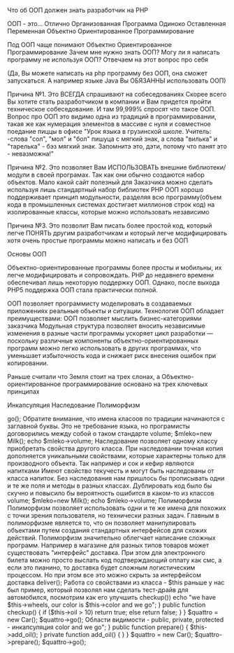 
Что об ООП должен знать разработчик на PHP

ООП - это...
Отлично Организованная Программа
Одиноко Оставленная Переменная
Объектно Ориентированное Программирование

Под ООП чаще понимают Объектно Ориентированное Программирование
Зачем мне нужно знать ООП? Могу ли я написать программу не используя ООП? Отвечаем на этот вопрос про себя

(Да, Вы можете написать на php программу без ООП, она сможет запускаться. А например языке Java Вы ОБЯЗАННЫ использовать ООП)
<?php
echo "Hello, World!";
?> 

Причина №1. Это ВСЕГДА спрашивают на собеседованиях
Скорее всего Вы хотите стать разработчиком в компании и Вам придется пройти техническое собеседование. И там 99,999% спросят что такое ООП. Вопрос про ООП это видимо одна из традиций в программировании, такая же как нумерация элементов в массиве с нуля и совместное поедание пиццы в офисе
"Урок языка в грузинской школе. Учитель:
-слова "сол", "мол" и "бол" пишуца с мягкий знак, а слова "вилька" и "тарелька" - бэз мягкий знак. Запомнитэ это, дэти, потому что панят это - невазможна!"

Причина №2. Это позволяет Вам ИСПОЛЬЗОВАТЬ внешние библиотеки/модули в своей програмах. Так как они обычно создаются набор объектов. Мало какой сайт полезный для Заказчика можно сделать используя лишь стандартный набор библиотек PHP
ООП хорошо поддерживает принцип модульности, разделяя всю программу(объем кода в промышленных системах достигает миллионов строк код) на изолированные классы, которые можно использовать независимо

Причина №3. Это позволит Вам писать более простой код, который легче ПОНЯТЬ другим разработчикам и который легче модифицировать
хотя очень простые программы можно написать и без ООП
<?php

function fibonacci($n)
{
    if ($n < 3) {
        return 1;
    }
    else {
        return fibonacci($n-1) + fibonacci($n-2);
    }
}

for ($n = 1; $n <= 16; $n++) {
    echo(fibonacci($n) . ", ");
}
echo("...\n")
?>

Основы ООП

Объектно-ориентированные программы более просты и мобильны, их легче модифицировать и сопровождать. PHP до недавнего времени обеспечивал лишь некоторую поддержку ООП. Однако, после выхода PHP5 поддержка ООП стала практически полной.

ООП позволяет программисту моделировать в создаваемых приложениях реальные объекты и ситуации. Технология ООП обладает преимуществами:
ООП позволяет мыслить бизнес-категориями заказчика
Модульная структура позволяет вносить независимые изменения в разные части программы
ускоряет цикл разработки — поскольку различные компоненты объектно-ориентированных программ можно легко использовать в других программах, что уменьшает избыточность кода и снижает риск внесения ошибок при копировании.

Раньше считали что Земля стоит на трех слонах, а Объектно-ориентированное программирование основано на трех ключевых принципах

Инкапсуляция
Наследование
Полиморфизм


<?php

$wheels = 4;
$color = "black";
function go($wheels, $color)
{
    echo "we have $wheels, our color is $color so we go";
}

go($wheels, $color);
//how to laucn bike?

Инкапсуляция - это механизм, объединяющий данные и обрабатывающий их код как единое целое. Инкапсуляцией называется включение различных мелких элементов в более крупный объект. Это приводит к упрощению программы, которая взимодействует с объектами поскольку из нее исключаются второстепенные детали.

Инкапсуляцию можно сравнить с работой автомобиля с точки зрения типичного водителя. Многие водители не разбираются в подробностях внутреннего устройства машины, но при этом управляют ею именно так, как было задумано. Пусть они не знают, как устроен двигатель, тормоз или рулевое управление, — существует специальный интерфейс, который автоматизирует и упрощает эти сложные операции. Многие подробности "внутреннего устройства" скрываются от пользователя, что позволяет ему сосредоточиться на решении конкретных задач. В ООП эта возможность обеспечивается классами, объектами и различными средствами выражения иерархических связей между ними.




<?php
class Car
{
    var $wheels=4;
    var $color="black";
    public function go()
    {
        echo "here we go";
    }
}

$quattro = new Car();
$quattro->go();

Обратите внимание, что имена класоов по традиции начинаются с заглавной буквы. Это не требование языка, но програмисты договорились между собой о таком стандарте

<?php
class Juice
{
    var $price;
    var $volume=0.5;
}

class Milk
{
    var $price;
    var $volume=0.5;
}
$tomato=new Juice();
echo $tomato->volume;
$mleko=new Milk();
echo $mleko->volume;


Наследование позволяет одному классу приобретать свойства другого класса. При наследовании точная копия дополняется уникальными свойствами, которые характерны только для производного объекта. Так например и сок и кефир являются напитками Имеют свойство текучесть и могут быть наследованы от класса напиток. Без наследования нам пришлось бы прописывать одни и те же поля и методы в разных классах. Дублировать код было бы скучно и повысило бы вероятность ошибится в каком-то из классов

<?php


class Goods
{
    var $price;
    var $volume=0.5;
}

class Juice extends Goods
{

}

class Milk extends Goods
{

}

$tomato=new Juice();
echo $tomato->volume;
$mleko=new Milk();
echo $mleko->volume;

Полиморфизм
Полиморфизм позволяет использовать одни и те же имена для похожих с точки зрения пользователя, но технически разных задач. Главным в полиморфизме является то, что он позволяет манипулировать объектами путем создания стандартных интерфейсов для схожих действий. Полиморфизм значительно облегчает написание сложных программ. Например в магазине для разных типов товаров может существовать "интерфейс" доставка. При этом для электронного билета можно просто выслать код подтверждающий оплату как смс, а если это пианино, то доставка будет сложным логистическим процессом. Но при этом все это можно скрыть за интерфейсом доставка

<?php

class Goods
{
    var $price;
    var $enabled;
    public function deliver(){}
}

class Ticket extends Goods
{
    public function deliver()
    {
        echo 'thanks, you will get ticket code as sms';
        //some code to work with sms
    }
}

class Piano extends Goods
{
    public function deliver()
    {
        echo 'thanks, you have to be tomorrow at home from 17:00';
        //some code to call special people
    }
}

$p1=new Piano();
$p1->deliver();


Работа со свойствами из класса - $this
раньше у нас был пример, который позволял нам сделать тест-драйв для автомобился, посмотрим как его улучшить

<?php

class Car
{
    var $wheels = 4;
    var $color = "black";
    var $oil = 20;

    public function go()
    {
        if ($this->checkup())
        echo "we have $this->wheels, our color is $this->color and we go";
    }

    public function checkup()
    {
        if ($this->oil > 10)
            return true;
        else
            return false;
    }
}

$quattro = new Car();
$quattro->go();

Области видимости - public, private, protected - инкапсуляция

<?php

class Car
{
    var $color = "black";
    private $oil = 20;

    public function go()
    {
        echo "our color is $this->color and we go";
    }

    public function prepare()
    {
        $this->add_oil();
    }

    private function add_oil()
    {

    }

}

$quattro = new Car();
$quattro->prepare();
$quattro->go();
